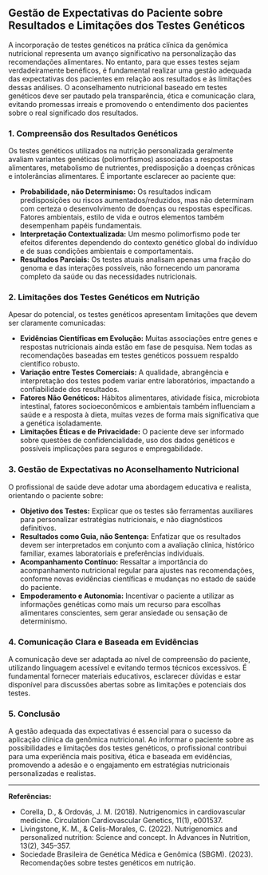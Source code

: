 
## Gestão de Expectativas do Paciente sobre Resultados e Limitações dos Testes Genéticos

A incorporação de testes genéticos na prática clínica da genômica nutricional representa um avanço significativo na personalização das recomendações alimentares. No entanto, para que esses testes sejam verdadeiramente benéficos, é fundamental realizar uma gestão adequada das expectativas dos pacientes em relação aos resultados e às limitações dessas análises. O aconselhamento nutricional baseado em testes genéticos deve ser pautado pela transparência, ética e comunicação clara, evitando promessas irreais e promovendo o entendimento dos pacientes sobre o real significado dos resultados.

### 1. **Compreensão dos Resultados Genéticos**

Os testes genéticos utilizados na nutrição personalizada geralmente avaliam variantes genéticas (polimorfismos) associadas a respostas alimentares, metabolismo de nutrientes, predisposição a doenças crônicas e intolerâncias alimentares. É importante esclarecer ao paciente que:

- **Probabilidade, não Determinismo:** Os resultados indicam predisposições ou riscos aumentados/reduzidos, mas não determinam com certeza o desenvolvimento de doenças ou respostas específicas. Fatores ambientais, estilo de vida e outros elementos também desempenham papéis fundamentais.
- **Interpretação Contextualizada:** Um mesmo polimorfismo pode ter efeitos diferentes dependendo do contexto genético global do indivíduo e de suas condições ambientais e comportamentais.
- **Resultados Parciais:** Os testes atuais analisam apenas uma fração do genoma e das interações possíveis, não fornecendo um panorama completo da saúde ou das necessidades nutricionais.

### 2. **Limitações dos Testes Genéticos em Nutrição**

Apesar do potencial, os testes genéticos apresentam limitações que devem ser claramente comunicadas:

- **Evidências Científicas em Evolução:** Muitas associações entre genes e respostas nutricionais ainda estão em fase de pesquisa. Nem todas as recomendações baseadas em testes genéticos possuem respaldo científico robusto.
- **Variação entre Testes Comerciais:** A qualidade, abrangência e interpretação dos testes podem variar entre laboratórios, impactando a confiabilidade dos resultados.
- **Fatores Não Genéticos:** Hábitos alimentares, atividade física, microbiota intestinal, fatores socioeconômicos e ambientais também influenciam a saúde e a resposta à dieta, muitas vezes de forma mais significativa que a genética isoladamente.
- **Limitações Éticas e de Privacidade:** O paciente deve ser informado sobre questões de confidencialidade, uso dos dados genéticos e possíveis implicações para seguros e empregabilidade.

### 3. **Gestão de Expectativas no Aconselhamento Nutricional**

O profissional de saúde deve adotar uma abordagem educativa e realista, orientando o paciente sobre:

- **Objetivo dos Testes:** Explicar que os testes são ferramentas auxiliares para personalizar estratégias nutricionais, e não diagnósticos definitivos.
- **Resultados como Guia, não Sentença:** Enfatizar que os resultados devem ser interpretados em conjunto com a avaliação clínica, histórico familiar, exames laboratoriais e preferências individuais.
- **Acompanhamento Contínuo:** Ressaltar a importância do acompanhamento nutricional regular para ajustes nas recomendações, conforme novas evidências científicas e mudanças no estado de saúde do paciente.
- **Empoderamento e Autonomia:** Incentivar o paciente a utilizar as informações genéticas como mais um recurso para escolhas alimentares conscientes, sem gerar ansiedade ou sensação de determinismo.

### 4. **Comunicação Clara e Baseada em Evidências**

A comunicação deve ser adaptada ao nível de compreensão do paciente, utilizando linguagem acessível e evitando termos técnicos excessivos. É fundamental fornecer materiais educativos, esclarecer dúvidas e estar disponível para discussões abertas sobre as limitações e potenciais dos testes.

### 5. **Conclusão**

A gestão adequada das expectativas é essencial para o sucesso da aplicação clínica da genômica nutricional. Ao informar o paciente sobre as possibilidades e limitações dos testes genéticos, o profissional contribui para uma experiência mais positiva, ética e baseada em evidências, promovendo a adesão e o engajamento em estratégias nutricionais personalizadas e realistas.

---

**Referências:**

- Corella, D., & Ordovás, J. M. (2018). Nutrigenomics in cardiovascular medicine. Circulation Cardiovascular Genetics, 11(1), e001537.
- Livingstone, K. M., & Celis-Morales, C. (2022). Nutrigenomics and personalized nutrition: Science and concept. In Advances in Nutrition, 13(2), 345–357.
- Sociedade Brasileira de Genética Médica e Genômica (SBGM). (2023). Recomendações sobre testes genéticos em nutrição.
```
